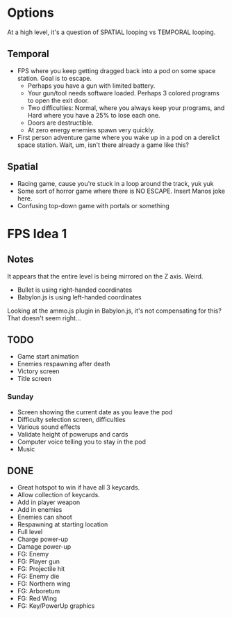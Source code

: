 # Options
At a high level, it's a question of SPATIAL looping vs TEMPORAL looping.

## Temporal
* FPS where you keep getting dragged back into a pod on some space station. Goal is to escape.
  * Perhaps you have a gun with limited battery.
  * Your gun/tool needs software loaded. Perhaps 3 colored programs to open the exit door.
  * Two difficulties: Normal, where you always keep your programs, and Hard where you have a 25% to lose each one.
  * Doors are destructible.
  * At zero energy enemies spawn very quickly.
* First person adventure game where you wake up in a pod on a derelict space station. Wait, um, isn't there already a game like this?

## Spatial
* Racing game, cause you're stuck in a loop around the track, yuk yuk
* Some sort of horror game where there is NO ESCAPE. Insert Manos joke here.
* Confusing top-down game with portals or something

# FPS Idea 1

## Notes
It appears that the entire level is being mirrored on the Z axis. Weird.
* Bullet is using right-handed coordinates
* Babylon.js is using left-handed coordinates

Looking at the ammo.js plugin in Babylon.js, it's not compensating for this? That doesn't seem right...

## TODO
* Game start animation
* Enemies respawning after death
* Victory screen
* Title screen


### Sunday
* Screen showing the current date as you leave the pod
* Difficulty selection screen, difficulties
* Various sound effects
* Validate height of powerups and cards
* Computer voice telling you to stay in the pod
* Music

## DONE
* Great hotspot to win if have all 3 keycards.
* Allow collection of keycards.
* Add in player weapon
* Add in enemies
* Enemies can shoot
* Respawning at starting location
* Full level
* Charge power-up
* Damage power-up
* FG: Enemy
* FG: Player gun
* FG: Projectile hit
* FG: Enemy die
* FG: Northern wing
* FG: Arboretum
* FG: Red Wing
* FG: Key/PowerUp graphics
